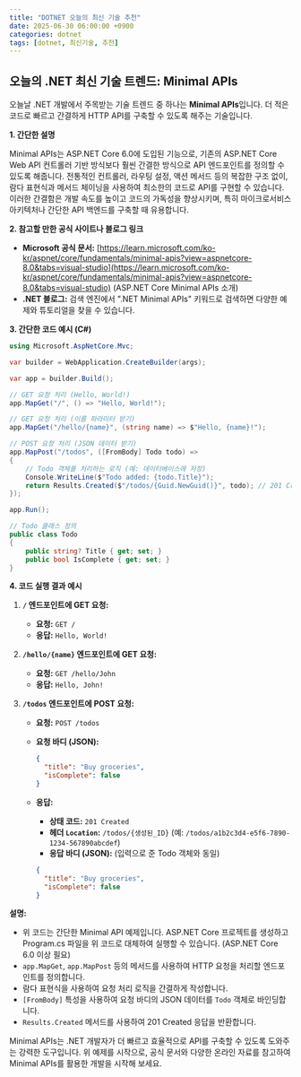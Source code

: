 ```yaml
---
title: "DOTNET 오늘의 최신 기술 추천"
date: 2025-06-30 06:00:00 +0900
categories: dotnet
tags: [dotnet, 최신기술, 추천]
---
```


## 오늘의 .NET 최신 기술 트렌드: **Minimal APIs**

오늘날 .NET 개발에서 주목받는 기술 트렌드 중 하나는 **Minimal APIs**입니다.  더 적은 코드로 빠르고 간결하게 HTTP API를 구축할 수 있도록 해주는 기술입니다.

**1. 간단한 설명**

Minimal APIs는 ASP.NET Core 6.0에 도입된 기능으로, 기존의 ASP.NET Core Web API 컨트롤러 기반 방식보다 훨씬 간결한 방식으로 API 엔드포인트를 정의할 수 있도록 해줍니다.  전통적인 컨트롤러, 라우팅 설정, 액션 메서드 등의 복잡한 구조 없이, 람다 표현식과 메서드 체이닝을 사용하여 최소한의 코드로 API를 구현할 수 있습니다.  이러한 간결함은 개발 속도를 높이고 코드의 가독성을 향상시키며, 특히 마이크로서비스 아키텍처나 간단한 API 백엔드를 구축할 때 유용합니다.

**2. 참고할 만한 공식 사이트나 블로그 링크**

*   **Microsoft 공식 문서:** [https://learn.microsoft.com/ko-kr/aspnet/core/fundamentals/minimal-apis?view=aspnetcore-8.0&tabs=visual-studio](https://learn.microsoft.com/ko-kr/aspnet/core/fundamentals/minimal-apis?view=aspnetcore-8.0&tabs=visual-studio) (ASP.NET Core Minimal APIs 소개)
*   **.NET 블로그:** 검색 엔진에서 ".NET Minimal APIs" 키워드로 검색하면 다양한 예제와 튜토리얼을 찾을 수 있습니다.

**3. 간단한 코드 예시 (C#)**

```csharp
using Microsoft.AspNetCore.Mvc;

var builder = WebApplication.CreateBuilder(args);

var app = builder.Build();

// GET 요청 처리 (Hello, World!)
app.MapGet("/", () => "Hello, World!");

// GET 요청 처리 (이름 파라미터 받기)
app.MapGet("/hello/{name}", (string name) => $"Hello, {name}!");

// POST 요청 처리 (JSON 데이터 받기)
app.MapPost("/todos", ([FromBody] Todo todo) =>
{
    // Todo 객체를 처리하는 로직 (예: 데이터베이스에 저장)
    Console.WriteLine($"Todo added: {todo.Title}");
    return Results.Created($"/todos/{Guid.NewGuid()}", todo); // 201 Created 응답
});

app.Run();

// Todo 클래스 정의
public class Todo
{
    public string? Title { get; set; }
    public bool IsComplete { get; set; }
}
```

**4. 코드 실행 결과 예시**

1.  **`/` 엔드포인트에 GET 요청:**

    *   **요청:** `GET /`
    *   **응답:** `Hello, World!`

2.  **`/hello/{name}` 엔드포인트에 GET 요청:**

    *   **요청:** `GET /hello/John`
    *   **응답:** `Hello, John!`

3.  **`/todos` 엔드포인트에 POST 요청:**

    *   **요청:** `POST /todos`
    *   **요청 바디 (JSON):**

        ```json
        {
          "title": "Buy groceries",
          "isComplete": false
        }
        ```

    *   **응답:**
        *   **상태 코드:** `201 Created`
        *   **헤더 `Location`:** `/todos/{생성된_ID}` (예: `/todos/a1b2c3d4-e5f6-7890-1234-567890abcdef`)
        *   **응답 바디 (JSON):** (입력으로 준 Todo 객체와 동일)

        ```json
        {
          "title": "Buy groceries",
          "isComplete": false
        }
        ```

**설명:**

*   위 코드는 간단한 Minimal API 예제입니다.  ASP.NET Core 프로젝트를 생성하고 Program.cs 파일을 위 코드로 대체하여 실행할 수 있습니다. (ASP.NET Core 6.0 이상 필요)
*   `app.MapGet`, `app.MapPost` 등의 메서드를 사용하여 HTTP 요청을 처리할 엔드포인트를 정의합니다.
*   람다 표현식을 사용하여 요청 처리 로직을 간결하게 작성합니다.
*   `[FromBody]` 특성을 사용하여 요청 바디의 JSON 데이터를 `Todo` 객체로 바인딩합니다.
*   `Results.Created` 메서드를 사용하여 201 Created 응답을 반환합니다.

Minimal APIs는 .NET 개발자가 더 빠르고 효율적으로 API를 구축할 수 있도록 도와주는 강력한 도구입니다.  위 예제를 시작으로, 공식 문서와 다양한 온라인 자료를 참고하여 Minimal APIs를 활용한 개발을 시작해 보세요.

